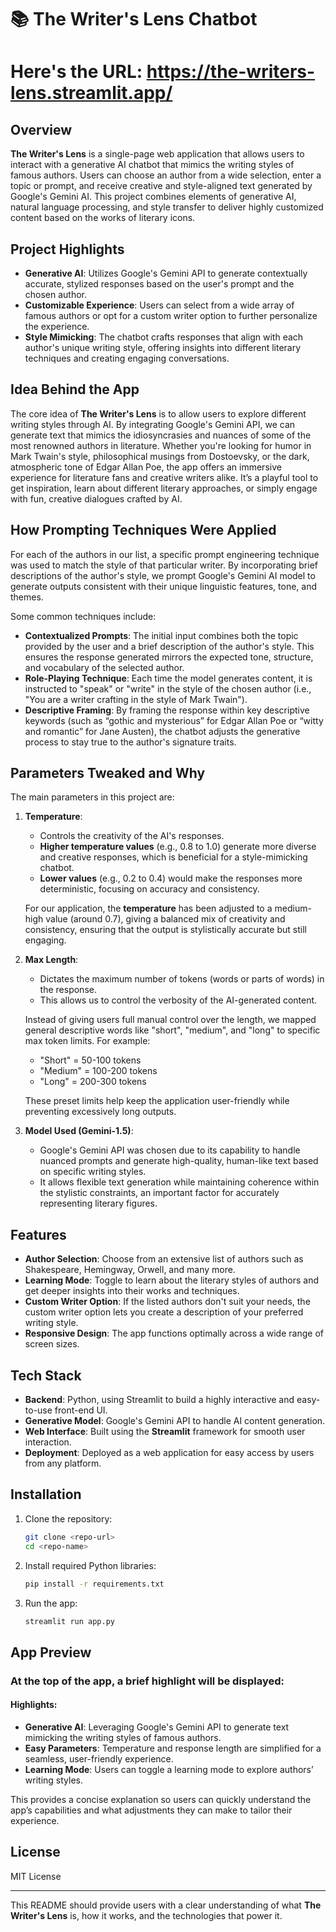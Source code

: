 # 📚 The Writer's Lens Chatbot


# Here's the URL: https://the-writers-lens.streamlit.app/

## Overview

**The Writer's Lens** is a single-page web application that allows users to interact with a generative AI chatbot that mimics the writing styles of famous authors. Users can choose an author from a wide selection, enter a topic or prompt, and receive creative and style-aligned text generated by Google's Gemini AI. This project combines elements of generative AI, natural language processing, and style transfer to deliver highly customized content based on the works of literary icons.

## Project Highlights

- **Generative AI**: Utilizes Google's Gemini API to generate contextually accurate, stylized responses based on the user's prompt and the chosen author.
- **Customizable Experience**: Users can select from a wide array of famous authors or opt for a custom writer option to further personalize the experience.
- **Style Mimicking**: The chatbot crafts responses that align with each author's unique writing style, offering insights into different literary techniques and creating engaging conversations.

## Idea Behind the App

The core idea of **The Writer's Lens** is to allow users to explore different writing styles through AI. By integrating Google's Gemini API, we can generate text that mimics the idiosyncrasies and nuances of some of the most renowned authors in literature. Whether you're looking for humor in Mark Twain's style, philosophical musings from Dostoevsky, or the dark, atmospheric tone of Edgar Allan Poe, the app offers an immersive experience for literature fans and creative writers alike. It’s a playful tool to get inspiration, learn about different literary approaches, or simply engage with fun, creative dialogues crafted by AI.

## How Prompting Techniques Were Applied

For each of the authors in our list, a specific prompt engineering technique was used to match the style of that particular writer. By incorporating brief descriptions of the author's style, we prompt Google's Gemini AI model to generate outputs consistent with their unique linguistic features, tone, and themes. 

Some common techniques include:

- **Contextualized Prompts**: The initial input combines both the topic provided by the user and a brief description of the author's style. This ensures the response generated mirrors the expected tone, structure, and vocabulary of the selected author.
- **Role-Playing Technique**: Each time the model generates content, it is instructed to "speak" or "write" in the style of the chosen author (i.e., "You are a writer crafting in the style of Mark Twain").
- **Descriptive Framing**: By framing the response within key descriptive keywords (such as “gothic and mysterious” for Edgar Allan Poe or “witty and romantic” for Jane Austen), the chatbot adjusts the generative process to stay true to the author's signature traits.

## Parameters Tweaked and Why

The main parameters in this project are:

1. **Temperature**:
   - Controls the creativity of the AI's responses.
   - **Higher temperature values** (e.g., 0.8 to 1.0) generate more diverse and creative responses, which is beneficial for a style-mimicking chatbot.
   - **Lower values** (e.g., 0.2 to 0.4) would make the responses more deterministic, focusing on accuracy and consistency.
   
   For our application, the **temperature** has been adjusted to a medium-high value (around 0.7), giving a balanced mix of creativity and consistency, ensuring that the output is stylistically accurate but still engaging.

2. **Max Length**:
   - Dictates the maximum number of tokens (words or parts of words) in the response.
   - This allows us to control the verbosity of the AI-generated content.
   
   Instead of giving users full manual control over the length, we mapped general descriptive words like "short", "medium", and "long" to specific max token limits. For example:
   - "Short" = 50-100 tokens
   - "Medium" = 100-200 tokens
   - "Long" = 200-300 tokens
   
   These preset limits help keep the application user-friendly while preventing excessively long outputs.

3. **Model Used (Gemini-1.5)**:
   - Google's Gemini API was chosen due to its capability to handle nuanced prompts and generate high-quality, human-like text based on specific writing styles.
   - It allows flexible text generation while maintaining coherence within the stylistic constraints, an important factor for accurately representing literary figures.

## Features

- **Author Selection**: Choose from an extensive list of authors such as Shakespeare, Hemingway, Orwell, and many more.
- **Learning Mode**: Toggle to learn about the literary styles of authors and get deeper insights into their works and techniques.
- **Custom Writer Option**: If the listed authors don't suit your needs, the custom writer option lets you create a description of your preferred writing style.
- **Responsive Design**: The app functions optimally across a wide range of screen sizes.

## Tech Stack

- **Backend**: Python, using Streamlit to build a highly interactive and easy-to-use front-end UI.
- **Generative Model**: Google's Gemini API to handle AI content generation.
- **Web Interface**: Built using the **Streamlit** framework for smooth user interaction.
- **Deployment**: Deployed as a web application for easy access by users from any platform.

## Installation

1. Clone the repository:
    ```bash
    git clone <repo-url>
    cd <repo-name>
    ```

2. Install required Python libraries:
    ```bash
    pip install -r requirements.txt
    ```

3. Run the app:
    ```bash
    streamlit run app.py
    ```

## App Preview

### At the top of the app, a brief highlight will be displayed:

#### Highlights:
- **Generative AI**: Leveraging Google's Gemini API to generate text mimicking the writing styles of famous authors.
- **Easy Parameters**: Temperature and response length are simplified for a seamless, user-friendly experience.
- **Learning Mode**: Users can toggle a learning mode to explore authors’ writing styles.
  
This provides a concise explanation so users can quickly understand the app’s capabilities and what adjustments they can make to tailor their experience.

## License

MIT License

---

This README should provide users with a clear understanding of what **The Writer's Lens** is, how it works, and the technologies that power it.

